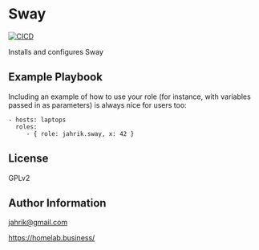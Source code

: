 Sway
=======

[![CICD](https://github.com/jahrik/ansible-sway/actions/workflows/cicd.yml/badge.svg)](https://github.com/jahrik/ansible-sway/actions/workflows/cicd.yml)

Installs and configures Sway

Example Playbook
----------------

Including an example of how to use your role (for instance, with variables passed in as parameters) is always nice for users too:

    - hosts: laptops
      roles:
         - { role: jahrik.sway, x: 42 }

License
-------

GPLv2

Author Information
------------------

jahrik@gmail.com

https://homelab.business/
